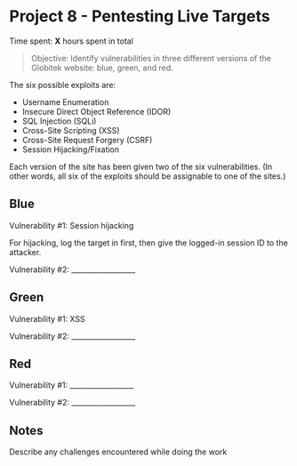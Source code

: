 # Project 8 - Pentesting Live Targets

Time spent: **X** hours spent in total

> Objective: Identify vulnerabilities in three different versions of the Globitek website: blue, green, and red.

The six possible exploits are:
* Username Enumeration
* Insecure Direct Object Reference (IDOR)
* SQL Injection (SQLi)
* Cross-Site Scripting (XSS)
* Cross-Site Request Forgery (CSRF)
* Session Hijacking/Fixation

Each version of the site has been given two of the six vulnerabilities. (In other words, all six of the exploits should be assignable to one of the sites.)

## Blue

Vulnerability #1: Session hijacking

For hijacking, log the target in first, then give the logged-in session ID to the attacker.

Vulnerability #2: __________________


## Green

Vulnerability #1: XSS

<script>alert('Mallory found the XSS!');</script>

Vulnerability #2: __________________


## Red

Vulnerability #1: __________________

Vulnerability #2: __________________


## Notes

Describe any challenges encountered while doing the work
